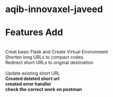 # aqib-innovaxel-javeed
# Features Add
<br>Creat basic Flask and Create Virtual Environment<br> 
Shorten long URLs to compact codes
<br>Redirect short URLs to original destination<br>
<br>Update existing short URL<br>
<b>Created deleted short url<br>
<b>created error handler <br>
<b>check the correct work on postman <br>


